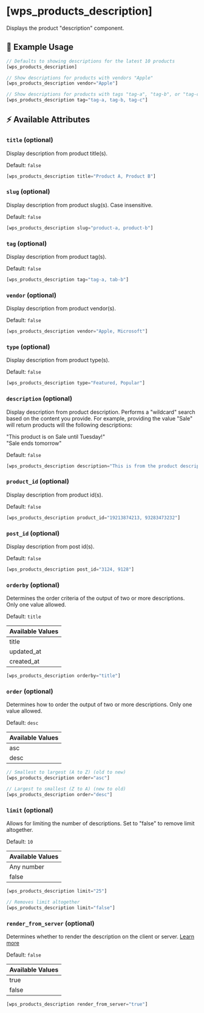 # [wps_products_description]

Displays the product "description" component.

## 🎯 Example Usage

```js
// Defaults to showing descriptions for the latest 10 products
[wps_products_description]

// Show descriptions for products with vendors "Apple"
[wps_products_description vendor="Apple"]

// Show descriptions for products with tags "tag-a", "tag-b", or "tag-c"
[wps_products_description tag="tag-a, tag-b, tag-c"]

```

## ⚡️ Available Attributes

### `title` <span class="attr-type attr-type-optional">(optional)</span>

Display description from product title(s).

Default: `false`

```js
[wps_products_description title="Product A, Product B"]
```

### `slug` <span class="attr-type attr-type-optional">(optional)</span>

Display description from product slug(s). Case insensitive.

Default: `false`

```js
[wps_products_description slug="product-a, product-b"]
```

### `tag` <span class="attr-type attr-type-optional">(optional)</span>

Display description from product tag(s).

Default: `false`

```js
[wps_products_description tag="tag-a, tab-b"]
```

### `vendor` <span class="attr-type attr-type-optional">(optional)</span>

Display description from product vendor(s).

Default: `false`

```js
[wps_products_description vendor="Apple, Microsoft"]
```

### `type` <span class="attr-type attr-type-optional">(optional)</span>

Display description from product type(s).

Default: `false`

```js
[wps_products_description type="Featured, Popular"]
```

### `description` <span class="attr-type attr-type-optional">(optional)</span>

Display description from product description. Performs a "wildcard" search based on the content you provide. For example, providing the value "Sale" will return products will the following descriptions:

"This product is on Sale until Tuesday!"<br>
"Sale ends tomorrow"

Default: `false`

```js
[wps_products_description description="This is from the product description ..."]
```

### `product_id` <span class="attr-type attr-type-optional">(optional)</span>

Display description from product id(s).

Default: `false`

```js
[wps_products_description product_id="19213874213, 93283473232"]
```

### `post_id` <span class="attr-type attr-type-optional">(optional)</span>

Display description from post id(s).

Default: `false`

```js
[wps_products_description post_id="3124, 9128"]
```

### `orderby` <span class="attr-type attr-type-optional">(optional)</span>

Determines the order criteria of the output of two or more descriptions. Only one value allowed.

Default: `title`

| Available Values |
| :--------------- |
| title            |
| updated_at       |
| created_at       |

```js
[wps_products_description orderby="title"]
```

### `order` <span class="attr-type attr-type-optional">(optional)</span>

Determines how to order the output of two or more descriptions. Only one value allowed.

Default: `desc`

| Available Values |
| :--------------- |
| asc              |
| desc             |

```js
// Smallest to largest (A to Z) (old to new)
[wps_products_description order="asc"]

// Largest to smallest (Z to A) (new to old)
[wps_products_description order="desc"]
```

### `limit` <span class="attr-type attr-type-optional">(optional)</span>

Allows for limiting the number of descriptions. Set to "false" to remove limit altogether.

Default: `10`

| Available Values |
| :--------------- |
| Any number       |
| false            |

```js
[wps_products_description limit="25"]

// Removes limit altogether
[wps_products_description limit="false"]
```

### `render_from_server` <span class="attr-type attr-type-optional">(optional)</span>

Determines whether to render the description on the client or server. [Learn more](/getting-started/displaying)

Default: `false`

| Available Values |
| :--------------- |
| true             |
| false            |

```js
[wps_products_description render_from_server="true"]
```
